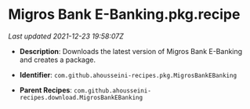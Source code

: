 # Migros Bank E-Banking.pkg.recipe

_Last updated 2021-12-23 19:58:07Z_

- **Description**: Downloads the latest version of Migros Bank E-Banking and creates a package.

- **Identifier**: `com.github.ahousseini-recipes.pkg.MigrosBankEBanking`

- **Parent Recipes**: `com.github.ahousseini-recipes.download.MigrosBankEBanking`